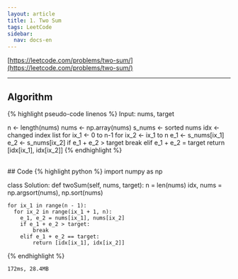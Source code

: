 ```yaml
---
layout: article
title: 1. Two Sum
tags: LeetCode
sidebar:
  nav: docs-en
---
```


[https://leetcode.com/problems/two-sum/](https://leetcode.com/problems/two-sum/)

<!--more-->

---

## Algorithm
{% highlight pseudo-code linenos %}
Input: nums, target

n ← length(nums)
nums ← np.array(nums)
s_nums ← sorted nums
idx ← changed index list
for ix_1 ← 0 to n-1
  for ix_2 ← ix_1 to n
    e_1 ← s_nums[ix_1]
    e_2 ← s_nums[ix_2]
    if e_1 + e_2 > target
      break
    elif e_1 + e_2 = target
      return [idx[ix_1], idx[ix_2]]
{% endhighlight %}

<br>
## Code
{% highlight python %}
import numpy as np

class Solution:
  def twoSum(self, nums, target):
    n = len(nums)
    idx, nums = np.argsort(nums), np.sort(nums)

    for ix_1 in range(n - 1):
      for ix_2 in range(ix_1 + 1, n):
        e_1, e_2 = nums[ix_1], nums[ix_2]
        if e_1 + e_2 > target:
            break
        elif e_1 + e_2 == target:
            return [idx[ix_1], idx[ix_2]]
{% endhighlight %}

    172ms, 28.4MB
